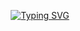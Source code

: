 <p align="center">
  <a href="https://git.io/typing-svg">
    <img src="https://readme-typing-svg.demolab.com?font=Black+Ops+One&size=100&pause=1000&color=D7AF00&center=true&width=500&height=100&lines=SHINOBI-MD" alt="Typing SVG" />
  </a>
</p>
